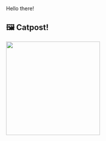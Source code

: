 Hello there!



## 🖼️ Catpost!

<sub>
    <img src="https://cdn2.thecatapi.com/images/bcq.jpg" height="256">
</sub>

